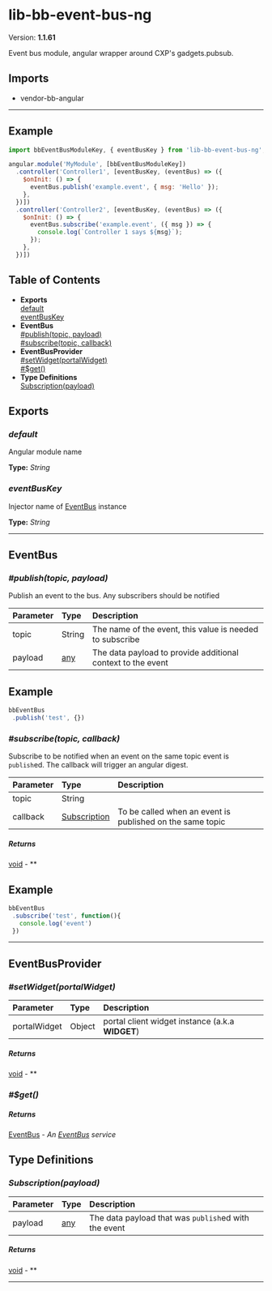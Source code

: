 # lib-bb-event-bus-ng


Version: **1.1.61**

Event bus module, angular wrapper around CXP's gadgets.pubsub.

## Imports

* vendor-bb-angular

---

## Example

```javascript
import bbEventBusModuleKey, { eventBusKey } from 'lib-bb-event-bus-ng';

angular.module('MyModule', [bbEventBusModuleKey])
  .controller('Controller1', [eventBusKey, (eventBus) => ({
    $onInit: () => {
      eventBus.publish('example.event', { msg: 'Hello' });
    },
  })])
  .controller('Controller2', [eventBusKey, (eventBus) => ({
    $onInit: () => {
      eventBus.subscribe('example.event', ({ msg }) => {
        console.log(`Controller 1 says ${msg}`);
      });
    },
  })])
```

## Table of Contents
- **Exports**<br/>    <a href="#default">default</a><br/>    <a href="#eventBusKey">eventBusKey</a><br/>
- **EventBus**<br/>    <a href="#EventBus#publish">#publish(topic, payload)</a><br/>    <a href="#EventBus#subscribe">#subscribe(topic, callback)</a><br/>
- **EventBusProvider**<br/>    <a href="#EventBusProvider#setWidget">#setWidget(portalWidget)</a><br/>    <a href="#EventBusProvider#$get">#$get()</a><br/>
- **Type Definitions**<br/>    <a href="#Subscription">Subscription(payload)</a><br/>

## Exports

### <a name="default"></a>*default*

Angular module name

**Type:** *String*

### <a name="eventBusKey"></a>*eventBusKey*

Injector name of [EventBus](#EventBus) instance

**Type:** *String*


---

## EventBus


### <a name="EventBus#publish"></a>*#publish(topic, payload)*

Publish an event to the bus. Any subscribers should be notified

| Parameter | Type | Description |
| :-- | :-- | :-- |
| topic | String | The name of the event, this value is needed to subscribe |
| payload | <a href="#any">any</a> | The data payload to provide additional context to the event |

## Example

```javascript
bbEventBus
 .publish('test', {})
```

### <a name="EventBus#subscribe"></a>*#subscribe(topic, callback)*

Subscribe to be notified when an event on the same topic event is `publish`ed.
The callback will trigger an angular digest.

| Parameter | Type | Description |
| :-- | :-- | :-- |
| topic | String |  |
| callback | <a href="#Subscription">Subscription</a> | To be called when an event is published on the same topic |

##### Returns

<a href="#void">void</a> - **

## Example

```javascript
bbEventBus
 .subscribe('test', function(){
   console.log('event')
 })
```

---

## EventBusProvider


### <a name="EventBusProvider#setWidget"></a>*#setWidget(portalWidget)*


| Parameter | Type | Description |
| :-- | :-- | :-- |
| portalWidget | Object | portal client widget instance (a.k.a __WIDGET__) |

##### Returns

<a href="#void">void</a> - **

### <a name="EventBusProvider#$get"></a>*#$get()*


##### Returns

<a href="#EventBus">EventBus</a> - *An [EventBus](#EventBus) service*

## Type Definitions



### <a name="Subscription"></a>*Subscription(payload)*


| Parameter | Type | Description |
| :-- | :-- | :-- |
| payload | <a href="#any">any</a> | The data payload that was `publish`ed with the event |

##### Returns

<a href="#void">void</a> - **

---
